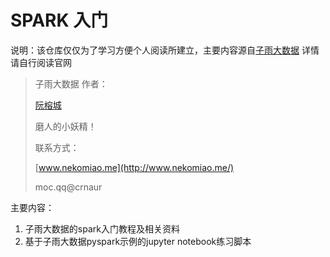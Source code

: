 # SPARK 入门

说明：该仓库仅仅为了学习方便个人阅读所建立，主要内容源自[子雨大数据](http://dblab.xmu.edu.cn/blog/1709-2/) 详情请自行阅读官网

> 子雨大数据 作者：
>
> [阮榕城](http://dblab.xmu.edu.cn/blog/author/ruanrongcheng/)
>
> 磨人的小妖精！
>
> 联系方式：
>
> [www.nekomiao.me](http://www.nekomiao.me/)
>
> moc.qq@crnaur



主要内容：

1. 子雨大数据的spark入门教程及相关资料
2. 基于子雨大数据pyspark示例的jupyter notebook练习脚本